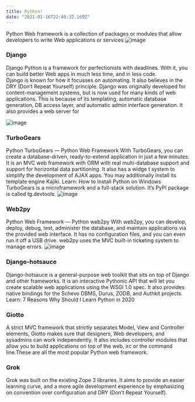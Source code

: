 ```yaml
---
title: Python!
date: "2021-01-16T22:40:32.169Z"
---
```

Python Web framework is a collection of packages or modules that allow developers to write Web applications or services
![image](https://user-images.githubusercontent.com/54213137/116380071-40dcad00-a831-11eb-94f0-9ce478da712c.png)



### Django
Django Python is a framework for perfectionists with deadlines. With it, you can build better Web apps in much less time, and in less code.  
Django is known for how it focusses on automating. It also believes in the DRY (Don’t Repeat Yourself) principle.
Django was originally developed for content-management systems, but is now used for many kinds of web applications. This is because of its 
templating, automatic database generation, DB access layer, and automatic admin interface generation. It also provides a web server for


![image](https://user-images.githubusercontent.com/54213137/116363219-86dd4500-a820-11eb-9961-bf33adc097e3.png)


### TurboGears
Python TurboGears — Python Web Framework
With TurboGears, you can create a database-driven, ready-to-extend application in just a few minutes.
It is an MVC web framework with ORM with real multi-database support and support for horizontal data partitioning. It also has a widge
t system to simplify the development of AJAX apps. You may additionally install its template engine Kajiki.
Learn: How to Install Python on Windows
TurboGears is a microframework and a full-stack solution. It’s PyPI package is called tg.devtools.
![image](https://user-images.githubusercontent.com/54213137/116380269-6e295b00-a831-11eb-9b04-9a5435fbb426.png)


### Web2py
Python Web Framework — Python web2py
With web2py, you can develop, deploy, debug, test, administer the database, and maintain applications via the provided web interface.
 It has no configuration files, and you can even run it off a USB drive.
web2py uses the MVC built-in ticketing system to manage errors.
![image](https://user-images.githubusercontent.com/54213137/116380570-b5175080-a831-11eb-94e0-0e0e97b8f1e1.png)


### Django-hotsauce
Django-hotsauce is a general-purpose web toolkit that sits on top of Django and other frameworks. It is an interactive Pythonic API
 that will let you create scalable web applications using the WSGI 1.0 spec. It also provides native bindings for the Schevo DBMS,
 Durus, ZODB, and Authkit projects.
Learn: 7 Reasons Why Should I Learn Python in 2020


### Giotto
A strict MVC framework that strictly separates Model, View and Controller elements, Giotto makes sure that designers, 
Web developers, and sysadmins can work independently. It also includes controller modules that allow you to build 
applications on top of the web, irc or the command line.These are all the most popular Python web framework.

### Grok
Grok was built on the existing Zope 3 libraries. It aims to provide an easier learning curve, and a more agile development experience 
by emphasizing on convention over configuration and DRY (Don’t Repeat Yourself).


